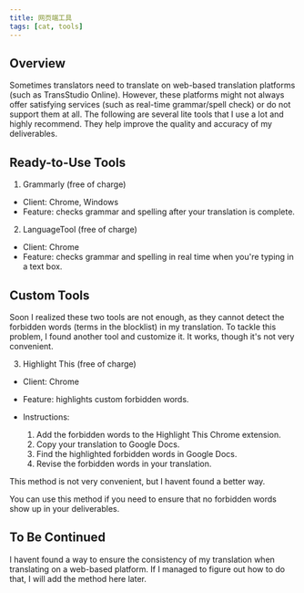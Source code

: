 ```yaml
---
title: 网页端工具
tags: [cat, tools]
---
```


## Overview

Sometimes translators need to translate on web-based translation platforms (such as TransStudio Online). However, these platforms might not always offer satisfying services (such as real-time grammar/spell check) or do not support them at all. The following are several lite tools that I use a lot and highly recommend. They help improve the quality and accuracy of my deliverables.

## Ready-to-Use Tools

1. Grammarly (free of charge)
- Client: Chrome, Windows
- Feature: checks grammar and spelling after your translation is complete.

2. LanguageTool (free of charge)
- Client: Chrome
- Feature: checks grammar and spelling in real time when you're typing in a text box.

## Custom Tools

Soon I realized these two tools are not enough, as they cannot detect the forbidden words (terms in the blocklist) in my translation. To tackle this problem, I found another tool and customize it. It works, though it's not very convenient.

3. Highlight This (free of charge)
- Client: Chrome
- Feature: highlights custom forbidden words.
- Instructions:

    1.  Add the forbidden words to the Highlight This Chrome extension.
    2.  Copy your translation to Google Docs.
    3.  Find the highlighted forbidden words in Google Docs.
    4.  Revise the forbidden words in your translation.

This method is not very convenient, but I havent found a better way.

You can use this method if you need to ensure that no forbidden words show up in your deliverables.

## To Be Continued

I havent found a way to ensure the consistency of my translation when translating on a web-based platform. If I managed to figure out how to do that, I will add the method here later.
